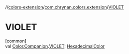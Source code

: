 //[colors-extension](../../index.md)/[com.chrynan.colors.extension](index.md)/[VIOLET](-v-i-o-l-e-t.md)

# VIOLET

[common]\
val [Color.Companion](../../../colors-core/colors-core/com.chrynan.colors/-color/-companion/index.md).[VIOLET](-v-i-o-l-e-t.md): [HexadecimalColor](../../../colors-core/colors-core/com.chrynan.colors/-hexadecimal-color/index.md)
